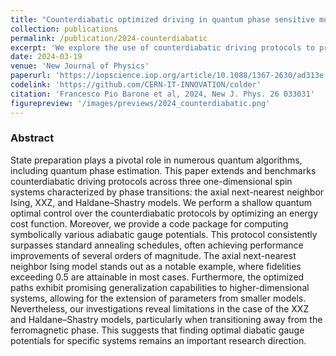 ```yaml
---
title: "Counterdiabatic optimized driving in quantum phase sensitive models"
collection: publications
permalink: /publication/2024-counterdiabatic
excerpt: 'We explore the use of counterdiabatic driving protocols to prepare the ground state of three one-dimensional spin systems characterized by phase transitions.'
date: 2024-03-19
venue: 'New Journal of Physics'
paperurl: 'https://iopscience.iop.org/article/10.1088/1367-2630/ad313e'
codelink: 'https://github.com/CERN-IT-INNOVATION/colder'
citation: 'Francesco Pio Barone et al, 2024, New J. Phys. 26 033031'
figurepreview: '/images/previews/2024_counterdiabatic.png'
---
```


### Abstract 

State preparation plays a pivotal role in numerous quantum algorithms, including quantum phase estimation. This paper extends and benchmarks counterdiabatic driving protocols across three one-dimensional spin systems characterized by phase transitions: the axial next-nearest neighbor Ising, XXZ, and Haldane–Shastry models. We perform a shallow quantum optimal control over the counterdiabatic protocols by optimizing an energy cost function. Moreover, we provide a code package for computing symbolically various adiabatic gauge potentials. This protocol consistently surpasses standard annealing schedules, often achieving performance improvements of several orders of magnitude. The axial next-nearest neighbor Ising model stands out as a notable example, where fidelities exceeding 0.5 are attainable in most cases. Furthermore, the optimized paths exhibit promising generalization capabilities to higher-dimensional systems, allowing for the extension of parameters from smaller models. Nevertheless, our investigations reveal limitations in the case of the XXZ and Haldane–Shastry models, particularly when transitioning away from the ferromagnetic phase. This suggests that finding optimal diabatic gauge potentials for specific systems remains an important research direction.